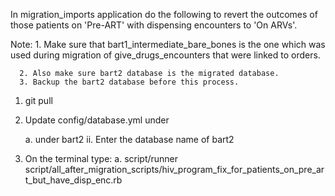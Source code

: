 In migration_imports application do the following to revert the outcomes of those patients on 'Pre-ART' with dispensing encounters to 'On ARVs'.

Note: 1. Make sure that bart1_intermediate_bare_bones is the one which was used 
         during migration of give_drugs_encounters that were linked to orders.
         
      2. Also make sure bart2 database is the migrated database.
      3. Backup the bart2 database before this process.

1. git pull

2. Update config/database.yml under

      a. under bart2
         ii. Enter the database name of bart2

3. On the terminal type:
      a. script/runner script/all_after_migration_scripts/hiv_program_fix_for_patients_on_pre_art_but_have_disp_enc.rb
